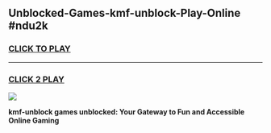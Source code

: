 
## Unblocked-Games-kmf-unblock-Play-Online #ndu2k
<h3>
<a href="https://news.freeplayer.one?title=kmf-unblock&ref=3">CLICK TO PLAY</a></h3>
<hr>

<h3>
<a href="https://news.freeplayer.one?title=kmf-unblock&ref=3">CLICK 2 PLAY</a>
  
</h3>

<a href="https://news.freeplayer.one?title=kmf-unblock&ref=3"><img src="https://clearcache.store/games.png"></a>


**kmf-unblock games unblocked: Your Gateway to Fun and Accessible Online Gaming**
